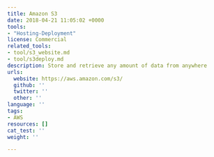 ```yaml
---
title: Amazon S3
date: 2018-04-21 11:05:02 +0000
tools:
- "Hosting-Deployment"
license: Commercial
related_tools:
- tool/s3_website.md
- tool/s3deploy.md
description: Store and retrieve any amount of data from anywhere
urls:
  website: https://aws.amazon.com/s3/
  github: ''
  twitter: ''
  other: ''
language: ''
tags:
- AWS
resources: []
cat_test: ''
weight: ''

---
```

